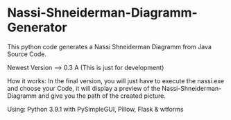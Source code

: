# Nassi-Shneiderman-Diagramm-Generator
This python code generates a Nassi Shneiderman Diagramm from Java Source Code.

Newest Version --> 0.3 A
(This is just for development)

How it works:
In the final version, you will just have to execute the nassi.exe and choose your Code, it will display a preview of the Nassi-Shneiderman-Diagramm and give you the path of the created picture.

Using:
Python 3.9.1 with 
PySimpleGUI, Pillow, Flask & wtforms
